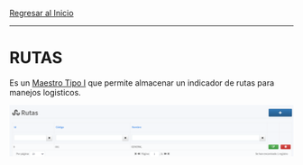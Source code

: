 [Regresar al Inicio](../readme.md)

---
# RUTAS

Es un [Maestro Tipo I](../../Generales/maestros-tipoI.md) que permite almacenar un indicador de rutas para manejos logisticos.

![Rutas](../recursos/img/rutas.png)
